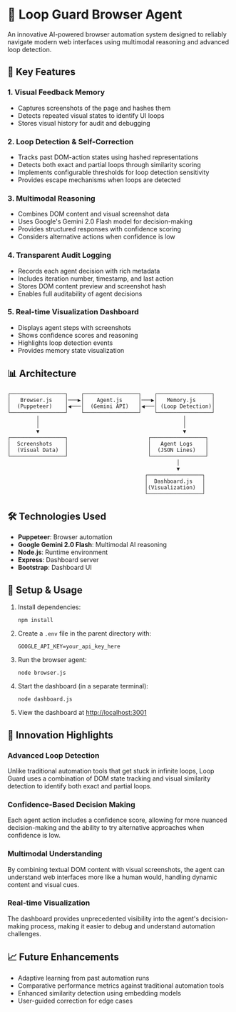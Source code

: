 # 🧠 Loop Guard Browser Agent

An innovative AI-powered browser automation system designed to reliably navigate modern web interfaces using multimodal reasoning and advanced loop detection.

## 🚀 Key Features

### 1. Visual Feedback Memory
- Captures screenshots of the page and hashes them
- Detects repeated visual states to identify UI loops
- Stores visual history for audit and debugging

### 2. Loop Detection & Self-Correction
- Tracks past DOM-action states using hashed representations
- Detects both exact and partial loops through similarity scoring
- Implements configurable thresholds for loop detection sensitivity
- Provides escape mechanisms when loops are detected

### 3. Multimodal Reasoning
- Combines DOM content and visual screenshot data
- Uses Google's Gemini 2.0 Flash model for decision-making
- Provides structured responses with confidence scoring
- Considers alternative actions when confidence is low

### 4. Transparent Audit Logging
- Records each agent decision with rich metadata
- Includes iteration number, timestamp, and last action
- Stores DOM content preview and screenshot hash
- Enables full auditability of agent decisions

### 5. Real-time Visualization Dashboard
- Displays agent steps with screenshots
- Shows confidence scores and reasoning
- Highlights loop detection events
- Provides memory state visualization

## 📊 Architecture

```
┌─────────────────┐    ┌─────────────────┐    ┌─────────────────┐
│   Browser.js    │───▶│    Agent.js     │───▶│   Memory.js     │
│  (Puppeteer)    │◀───│  (Gemini API)   │◀───│ (Loop Detection)│
└─────────────────┘    └─────────────────┘    └─────────────────┘
         │                                             │
         │                                             │
         ▼                                             ▼
┌─────────────────┐                         ┌─────────────────┐
│  Screenshots    │                         │   Agent Logs    │
│  (Visual Data)  │                         │  (JSON Lines)   │
└─────────────────┘                         └─────────────────┘
                                                     │
                                                     ▼
                                           ┌─────────────────┐
                                           │  Dashboard.js   │
                                           │(Visualization)  │
                                           └─────────────────┘
```

## 🛠️ Technologies Used

- **Puppeteer**: Browser automation
- **Google Gemini 2.0 Flash**: Multimodal AI reasoning
- **Node.js**: Runtime environment
- **Express**: Dashboard server
- **Bootstrap**: Dashboard UI

## 🔧 Setup & Usage

1. Install dependencies:
   ```
   npm install
   ```

2. Create a `.env` file in the parent directory with:
   ```
   GOOGLE_API_KEY=your_api_key_here
   ```

3. Run the browser agent:
   ```
   node browser.js
   ```

4. Start the dashboard (in a separate terminal):
   ```
   node dashboard.js
   ```

5. View the dashboard at [http://localhost:3001](http://localhost:3001)

## 🧪 Innovation Highlights

### Advanced Loop Detection
Unlike traditional automation tools that get stuck in infinite loops, Loop Guard uses a combination of DOM state tracking and visual similarity detection to identify both exact and partial loops.

### Confidence-Based Decision Making
Each agent action includes a confidence score, allowing for more nuanced decision-making and the ability to try alternative approaches when confidence is low.

### Multimodal Understanding
By combining textual DOM content with visual screenshots, the agent can understand web interfaces more like a human would, handling dynamic content and visual cues.

### Real-time Visualization
The dashboard provides unprecedented visibility into the agent's decision-making process, making it easier to debug and understand automation challenges.

## 📈 Future Enhancements

- Adaptive learning from past automation runs
- Comparative performance metrics against traditional automation tools
- Enhanced similarity detection using embedding models
- User-guided correction for edge cases
